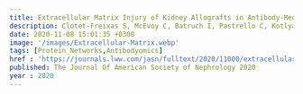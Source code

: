 ```yaml
---
title: Extracellular Matrix Injury of Kidney Allografts in Antibody-Mediated Rejection- A Proteomics Study
description: Clotet-Freixas S, McEvoy C, Batruch I, Pastrello C, Kotlyar M, Van J, Arambewela M, Boshart A, Farkona S, Niu Y, Li Y, Famure O, Bozovic A, Kulasingam V, Chen P, Kim J, Chan E, Moshkelgosha S, <strong>Rahman S</strong>, <strong>Das J</strong>, Martinu T, Juvet S, Jurisica I, Chruscinski A, John R, Konvalinka A
date: 2020-11-08 15:01:35 +0300
image: '/images/Extracellular-Matrix.webp'
tags: [Protein_Networks,Antibodyomics]
href : 'https://journals.lww.com/jasn/fulltext/2020/11000/extracellular_matrix_injury_of_kidney_allografts.21.aspx'
published: The Journal Of American Society of Nephrology 2020
year : 2020
---
```

